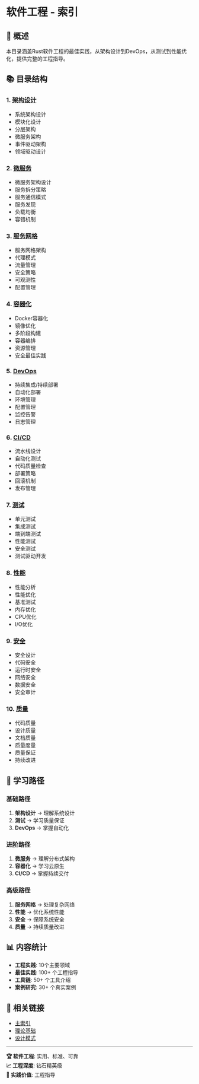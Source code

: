 # 软件工程 - 索引

## 🎯 概述

本目录涵盖Rust软件工程的最佳实践，从架构设计到DevOps，从测试到性能优化，提供完整的工程指导。

## 📚 目录结构

### 1. [架构设计](./01_architecture_design/)

- 系统架构设计
- 模块化设计
- 分层架构
- 微服务架构
- 事件驱动架构
- 领域驱动设计

### 2. [微服务](./02_microservices/)

- 微服务架构设计
- 服务拆分策略
- 服务通信模式
- 服务发现
- 负载均衡
- 容错机制

### 3. [服务网格](./03_service_mesh/)

- 服务网格架构
- 代理模式
- 流量管理
- 安全策略
- 可观测性
- 配置管理

### 4. [容器化](./04_containerization/)

- Docker容器化
- 镜像优化
- 多阶段构建
- 容器编排
- 资源管理
- 安全最佳实践

### 5. [DevOps](./05_devops/)

- 持续集成/持续部署
- 自动化部署
- 环境管理
- 配置管理
- 监控告警
- 日志管理

### 6. [CI/CD](./06_cicd/)

- 流水线设计
- 自动化测试
- 代码质量检查
- 部署策略
- 回滚机制
- 发布管理

### 7. [测试](./07_testing/)

- 单元测试
- 集成测试
- 端到端测试
- 性能测试
- 安全测试
- 测试驱动开发

### 8. [性能](./08_performance/)

- 性能分析
- 性能优化
- 基准测试
- 内存优化
- CPU优化
- I/O优化

### 9. [安全](./09_security/)

- 安全设计
- 代码安全
- 运行时安全
- 网络安全
- 数据安全
- 安全审计

### 10. [质量](./10_quality/)

- 代码质量
- 设计质量
- 文档质量
- 质量度量
- 质量保证
- 持续改进

## 🚀 学习路径

### 基础路径

  1. **架构设计** → 理解系统设计
  2. **测试** → 学习质量保证
  3. **DevOps** → 掌握自动化

### 进阶路径

  1. **微服务** → 理解分布式架构
  2. **容器化** → 学习云原生
  3. **CI/CD** → 掌握持续交付

### 高级路径

  1. **服务网格** → 处理复杂网络
  2. **性能** → 优化系统性能
  3. **安全** → 保障系统安全
  4. **质量** → 持续质量改进

## 📊 内容统计

- **工程实践**: 10个主要领域
- **最佳实践**: 100+ 个工程指导
- **工具链**: 50+ 个工具介绍
- **案例研究**: 30+ 个真实案例

## 🔗 相关链接

- [主索引](../00_master_index.md)
- [理论基础](../01_theoretical_foundations/)
- [设计模式](../03_design_patterns/)

---

**🏆 软件工程**: 实用、标准、可靠  
**📈 工程深度**: 钻石精英级  
**🚀 实践价值**: 工程指导
